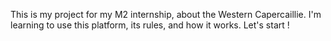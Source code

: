 This is my project for my M2 internship, about the Western Capercaillie.
I'm learning to use this platform, its rules, and how it works.
Let's start !
